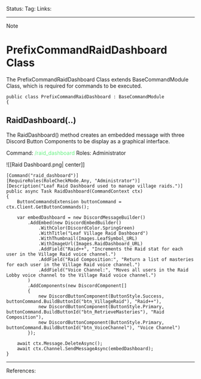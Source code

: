 Status: 
Tag:
Links: 

---
> [!note] 
>  # PrefixCommandRaidDashboard Class


The PrefixCommandRaidDashboard Class extends BaseCommandModule Class, which is required for commands to be executed.

``` run-csharp
public class PrefixCommandRaidDashboard : BaseCommandModule
{
```

## RaidDashboard(..)

The RaidDashboard() method creates an embedded message with three Discord Button Components to be display as a graphical interface.

Command: <span style="color:rgb(102, 240, 129)">/raid_dashboard</span>
Roles: Administrator


![[Raid Dashboard.png| center]]

``` run-csharp
[Command("raid_dashboard")]
[RequireRoles(RoleCheckMode.Any, "Administrator")]
[Description("Leaf Raid Dashboard used to manage village raids.")]
public async Task RaidDashboard(CommandContext ctx)
{
	ButtonCommandsExtension buttonCommand = ctx.Client.GetButtonCommands();

	var embedDashboard = new DiscordMessageBuilder()
		.AddEmbed(new DiscordEmbedBuilder()
			.WithColor(DiscordColor.SpringGreen)
			.WithTitle("Leaf Village Raid Dashboard")
			.WithThumbnail(Images.LeafSymbol_URL)
			.WithImageUrl(Images.RaidDashboard_URL)
			.AddField("Raid++", "Increments the Raid stat for each user in the Village Raid voice channel.")
			.AddField("Raid Composition:", "Return a list of masteries for each user in the Village Raid voice channel.")
			.AddField("Voice Channel:", "Moves all users in the Raid Lobby voice channel to the Village Raid voice channel.")
		)
		.AddComponents(new DiscordComponent[]
		{
			new DiscordButtonComponent(ButtonStyle.Success, buttonCommand.BuildButtonId("btn_VillageRaid"), "Raid++"),
			new DiscordButtonComponent(ButtonStyle.Primary, buttonCommand.BuildButtonId("btn_RetrieveMasteries"), "Raid Composition"),
			new DiscordButtonComponent(ButtonStyle.Primary, buttonCommand.BuildButtonId("btn_VoiceChannel"), "Voice Channel")
		});

	await ctx.Message.DeleteAsync();
	await ctx.Channel.SendMessageAsync(embedDashboard);
}
```

---
References: